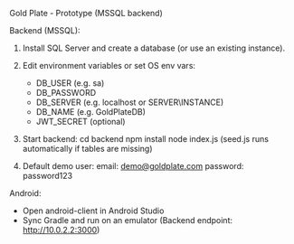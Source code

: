 Gold Plate - Prototype (MSSQL backend)

Backend (MSSQL):
1. Install SQL Server and create a database (or use an existing instance).
2. Edit environment variables or set OS env vars:
   - DB_USER (e.g. sa)
   - DB_PASSWORD
   - DB_SERVER (e.g. localhost or SERVER\\INSTANCE)
   - DB_NAME (e.g. GoldPlateDB)
   - JWT_SECRET (optional)

3. Start backend:
   cd backend
   npm install
   node index.js
   (seed.js runs automatically if tables are missing)

4. Default demo user:
   email: demo@goldplate.com
   password: password123

Android:
- Open android-client in Android Studio
- Sync Gradle and run on an emulator (Backend endpoint: http://10.0.2.2:3000)
